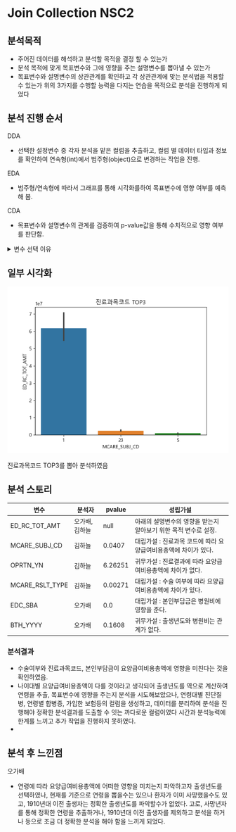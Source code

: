 # Join Collection NSC2

## 분석목적
- 주어진 데이터를 해석하고 분석할 목적을 결정 할 수 있는가
- 분석 목적에 맞게 목표변수와 그에 영향을 주는 설명변수를 뽑아낼 수 있는가
- 목표변수와 설명변수의 상관관계를 확인하고 각 상관관계에 맞는 분석법을 적용할 수 있는가
  위의 3가지를 수행할 능력을 다지는 연습을 목적으로 분석을 진행하게 되었다

## 분석 진행 순서
DDA 
- 선택한 설정변수 중 각자 분석을 맡은 컬럼을 추출하고,
     컬럼 별 데이터 타입과 정보를 확인하여 연속형(int)에서 범주형(object)으로 변경하는 작업을 진행.

EDA 
- 범주형/연속형에 따라서 그래프를 통해 시각화를하여 목표변수에 영향 여부를 예측해 봄. 

CDA 
- 목표변수와 설명변수의 관계를 검증하여 p-value값을 통해 수치적으로 영향 여부를 판단함.

<details >
<summary>변수 선택 이유 </summary>

| 변수    | 변수의 설명   | 데이터 분류 | 변수 선택 이유 |
|----------|----------|---------|-----------|
| ED_RC_TOT_AMT   | 의료급여 총금액                                               | 연속형 | 아래의 설명변수의 영향을 받는지 알아보기 위한 목표변수로 설정.|
| MCARE_SUBJ_CD   | 진료 과목 코드 (실제 진료를 받은 진료과목 )                   | 범주형 | 진료 항목마다 검사 종류, 장비 등이 다르기 때문에 진료 종류에 따라 목적 변수인 병원비가 크게 차이날 것이라고 생각되어 선택 |
| OPRTN_YN        | 수술 여부                                                     | 범주형 | 수술을 하고 안하고는 목적변수 병원비에 큰 영향을 끼칠 것이기 때문에 사실인지 확인해 보기 위해 선택 |
| MCARE_RSLT_TYPE | 진료결과구분(계속,이송,회송,사망,기타,퇴원 또는 외래치료 종결)| 범주형 | 결과가 이송이라면 이송비용과 이송 후 추가 검사 등의 비용, 사망이라면 병원비 추가 정지 등에 의해 진료 결과에 따라 목적변수 병원비가 영향을 받을 것이라고 판단하여 확인을 위해  설정변수로 선택 |
| EDC_SBA         | 심결본인부담금                                                | 연속형 | 본인부담금이 적은 치료, 검사라면 병원에서 적극 추천할 것이고, 환자의 부담도 적어 굳이 받지 않아도 될 검사와 치료를 받음으로써 목적변수인 병원비의 변동이 있을 것이라고 판단하여 확인을 위해 설정변수로 선택 |
| BTH_YYYY        | 환자 출생 연도                                                | 연속형 | 연령대별 회복속도, 치료방법, 보험적용에 차이가 있어 목적변수인 병원비가 큰 차이가 있을 것이라고 판단되어 확인을 위해 설정변수로 선택 |


</details>

## 일부 시각화 
![진료과목코드TOP3](../../images/barplot_진료과목코드TOP3.png)

진료과목코드 TOP3를 뽑아 분석하였음 
## 분석 스토리
| 변수    | 분석자   | pvalue | 성립가설 |
|----------|----------|---------|-----------|
| ED_RC_TOT_AMT   | 오가배, 김하늘 | null | 아래의 설명변수의 영향을 받는지 알아보기 위한 목적 변수로 설정.|
| MCARE_SUBJ_CD   | 김하늘         | 0.0407 | 대립가설 : 진료과목 코드에 따라 요양급여비용총액에 차이가 있다. |
| OPRTN_YN        | 김하늘         | 6.26251 | 귀무가설 : 진료결과에 따라 요양급여비용총액에 차이가 없다. |
| MCARE_RSLT_TYPE | 김하늘         | 0.00271 | 대립가설 : 수술 여부에 따라 요양급여비용총액에 차이가 있다. |
| EDC_SBA         | 오가배         | 0.0 | 대립가설 : 본인부담금은 병원비에 영향을 준다. |
| BTH_YYYY        | 오가배         | 0.1608 | 귀무가설 : 출생년도와 병원비는 관계가 없다.  |

### 분석결과 
- 수술여부와 진료과목코드, 본인부담금이 요양급여비용총액에 영향을 미친다는 것을 확인하였음.
- 나이대별 요양급여비용총액이 다를 것이라고 생각되어 출생년도를 역으로 계산하여 연령을 추출, 목표변수에 영향을 주는지 분석을 시도해보았으나, 연령대별 진단질병, 연령별 합병증, 가입한 보험등의 컬럼을 생성하고, 데이터를 분리하여 분석을 진행해야 정확한 분석결과를 도출할 수 잇는 까다로운 컬럼이였다 시간과 분석능력에 한계를 느끼고 추가 작업을 진행하지 못하였다.
- 

## 분석 후  느낀점 
오가배 
- 연령에 따라 요양급여비용총액에 어떠한 영향을 미치는지 파악하고자 출생년도를 선택하였나, 현재를 기준으로 연령을 뽑을수는 있으나 환자가 이미 사망했을수도 있고, 1910년대 이전 출생자는 정확한 출생년도를 파악할수가 없었다. 고로, 사망년자를 통해 정확한 연령을 추출하거나, 1910년대 이전 출생자를 제외하고 분석을 하거나 등으로 조금 더 정확한 분석을 해야 함을 느끼게 되었다. 
